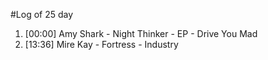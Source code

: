 #Log of 25 day

1. [00:00] Amy Shark - Night Thinker - EP - Drive You Mad
1. [13:36] Mire Kay - Fortress - Industry
